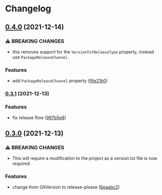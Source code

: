 # Changelog

## [0.4.0](https://www.github.com/YoloDev/YoloDev.Sdk/compare/YoloDev.Sdk-v0.3.1...YoloDev.Sdk-v0.4.0) (2021-12-14)


### ⚠ BREAKING CHANGES

* this removes support for the `VersionTxtReleaseType` property, instead use `PackageReleaseChannel`.

### Features

* add `PackageReleaseChannel` property ([f6e21b0](https://www.github.com/YoloDev/YoloDev.Sdk/commit/f6e21b07fd81fc34dea6a496e8b42301d3b1c2d4))

### [0.3.1](https://www.github.com/YoloDev/YoloDev.Sdk/compare/YoloDev.Sdk-v0.3.0...YoloDev.Sdk-v0.3.1) (2021-12-13)


### Features

* fix release flow ([997b5e8](https://www.github.com/YoloDev/YoloDev.Sdk/commit/997b5e83b2cf66b5c48e5caa28b038d6ccdfa54a))

## [0.3.0](https://www.github.com/YoloDev/YoloDev.Sdk/compare/YoloDev.Sdk-v0.2.30...YoloDev.Sdk-v0.3.0) (2021-12-13)


### ⚠ BREAKING CHANGES

* This will require a modification to the project as a version.txt file is now required.

### Features

* change from GitVersion to release-please ([6eaabc2](https://www.github.com/YoloDev/YoloDev.Sdk/commit/6eaabc209058dd13c7cd261239d2a83d5143289d))
